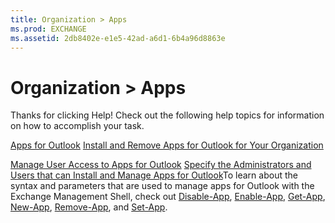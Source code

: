 ```yaml
---
title: Organization > Apps
ms.prod: EXCHANGE
ms.assetid: 2db8402e-e1e5-42ad-a6d1-6b4a96d8863e
---
```



# Organization > Apps

Thanks for clicking Help! Check out the following help topics for information on how to accomplish your task.
  
    
    

 [Apps for Outlook](http://technet.microsoft.com/library/28b6f2a1-a235-4023-b561-6fd304962775.aspx)
 [Install and Remove Apps for Outlook for Your Organization](http://technet.microsoft.com/library/112f3ef7-9943-4a1e-8a42-e08e8e9f67f4.aspx)
  
    
    

 [Manage User Access to Apps for Outlook](http://technet.microsoft.com/library/e5833dec-a23a-439e-ac03-92671817bff8.aspx) [Specify the Administrators and Users that can Install and Manage Apps for Outlook](http://technet.microsoft.com/library/7ee4302d-b8bb-40a0-9810-10d3a0271bcb.aspx)To learn about the syntax and parameters that are used to manage apps for Outlook with the Exchange Management Shell, check out  [Disable-App](http://technet.microsoft.com/library/1e78ce38-eebf-4460-92d1-1296edb81983.aspx),  [Enable-App](http://technet.microsoft.com/library/616079e2-3cbd-43e9-8e71-098374943cf0.aspx),  [Get-App](http://technet.microsoft.com/library/85dfb69d-d637-410e-931c-36685dda84c7.aspx),  [New-App](http://technet.microsoft.com/library/f05951d8-1e49-42b6-a341-66eb67b2870f.aspx),  [Remove-App](http://technet.microsoft.com/library/cfd1245f-dcd2-48c1-b753-a7ebedd2803f.aspx), and  [Set-App](http://technet.microsoft.com/library/3506b2b9-dc23-4ed9-84f5-8839c4c3c974.aspx).
